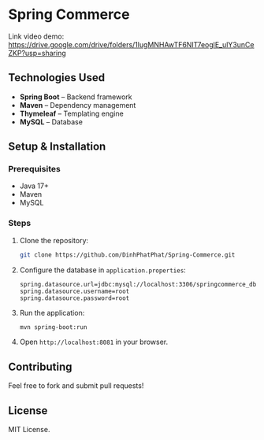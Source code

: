 # Spring Commerce
Link video demo: https://drive.google.com/drive/folders/1lugMNHAwTF6NlT7eoglE_ulY3unCeZKP?usp=sharing


## Technologies Used

- **Spring Boot** – Backend framework  
- **Maven** – Dependency management  
- **Thymeleaf** – Templating engine  
- **MySQL** – Database  

## Setup & Installation

### Prerequisites

- Java 17+  
- Maven  
- MySQL  

### Steps

1. Clone the repository:  
   ```bash
   git clone https://github.com/DinhPhatPhat/Spring-Commerce.git
   ```
2. Configure the database in `application.properties`:  
   ```properties
   spring.datasource.url=jdbc:mysql://localhost:3306/springcommerce_db
   spring.datasource.username=root
   spring.datasource.password=root
   ```
3. Run the application:  
   ```bash
   mvn spring-boot:run
   ```
4. Open `http://localhost:8081` in your browser.

## Contributing

Feel free to fork and submit pull requests!

## License

MIT License.

